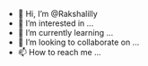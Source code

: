 - 👋 Hi, I’m @Rakshalilly
- 👀 I’m interested in ...
- 🌱 I’m currently learning ...
- 💞️ I’m looking to collaborate on ...
- 📫 How to reach me ...

<!---
Rakshalilly/Rakshalilly is a ✨ special ✨ repository because its `README.md` (this file) appears on your GitHub profile.
You can click the Preview link to take a look at your changes.
--->
